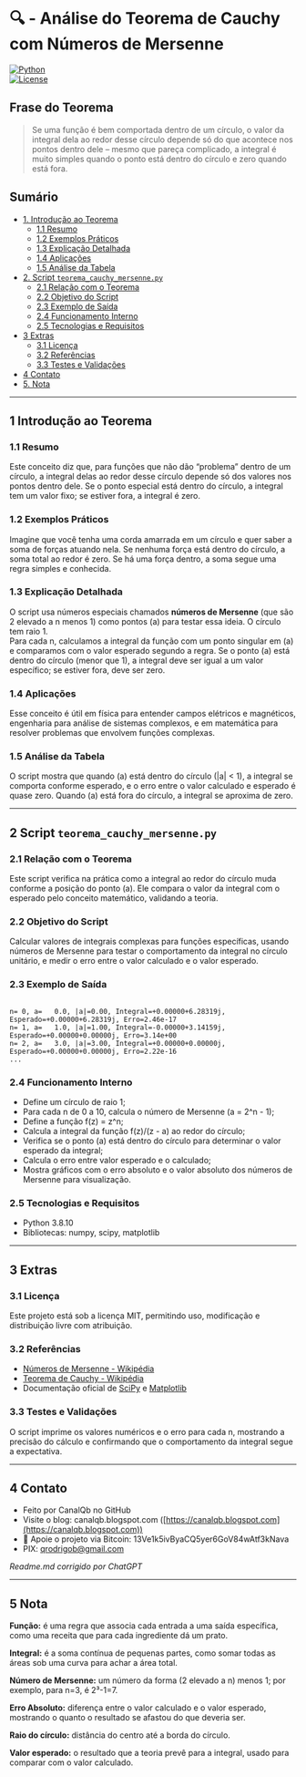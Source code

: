 # 🔍 - Análise do Teorema de Cauchy com Números de Mersenne  
[![Python](https://img.shields.io/badge/Python-3.7%2B-blue.svg)](https://www.python.org/)  
[![License](https://img.shields.io/badge/license-MIT-green)](LICENSE)  

## Frase do Teorema

> Se uma função é bem comportada dentro de um círculo, o valor da integral dela ao redor desse círculo depende só do que acontece nos pontos dentro dele – mesmo que pareça complicado, a integral é muito simples quando o ponto está dentro do círculo e zero quando está fora.

## Sumário

* [1. Introdução ao Teorema](#1-introdução-ao-teorema)  
  * [1.1 Resumo](#11-resumo)  
  * [1.2 Exemplos Práticos](#12-exemplos-práticos)  
  * [1.3 Explicação Detalhada](#13-explicação-detalhada)  
  * [1.4 Aplicações](#14-aplicações)  
  * [1.5 Análise da Tabela](#15-análise-da-tabela)  
* [2. Script `teorema_cauchy_mersenne.py`](#2-script-teorema_cauchy_mersennepy)  
  * [2.1 Relação com o Teorema](#21-relação-com-o-teorema)  
  * [2.2 Objetivo do Script](#22-objetivo-do-script)  
  * [2.3 Exemplo de Saída](#23-exemplo-de-saída)  
  * [2.4 Funcionamento Interno](#24-funcionamento-interno)  
  * [2.5 Tecnologias e Requisitos](#25-tecnologias-e-requisitos)  
* [3 Extras](#3-extras)  
  * [3.1 Licença](#31-licença)  
  * [3.2 Referências](#32-referencias)  
  * [3.3 Testes e Validações](#33-testes-e-validações)  
* [4 Contato](#4-contato)  
* [5. Nota](#5-nota)  

---

## 1 Introdução ao Teorema

### 1.1 Resumo

Este conceito diz que, para funções que não dão “problema” dentro de um círculo, a integral delas ao redor desse círculo depende só dos valores nos pontos dentro dele. Se o ponto especial está dentro do círculo, a integral tem um valor fixo; se estiver fora, a integral é zero.

### 1.2 Exemplos Práticos

Imagine que você tenha uma corda amarrada em um círculo e quer saber a soma de forças atuando nela. Se nenhuma força está dentro do círculo, a soma total ao redor é zero. Se há uma força dentro, a soma segue uma regra simples e conhecida.

### 1.3 Explicação Detalhada

O script usa números especiais chamados **números de Mersenne** (que são 2 elevado a n menos 1) como pontos \(a\) para testar essa ideia. O círculo tem raio 1.  
Para cada n, calculamos a integral da função com um ponto singular em \(a\) e comparamos com o valor esperado segundo a regra. Se o ponto \(a\) está dentro do círculo (menor que 1), a integral deve ser igual a um valor específico; se estiver fora, deve ser zero.  

### 1.4 Aplicações

Esse conceito é útil em física para entender campos elétricos e magnéticos, engenharia para análise de sistemas complexos, e em matemática para resolver problemas que envolvem funções complexas.

### 1.5 Análise da Tabela

O script mostra que quando \(a\) está dentro do círculo (|a| < 1), a integral se comporta conforme esperado, e o erro entre o valor calculado e esperado é quase zero. Quando \(a\) está fora do círculo, a integral se aproxima de zero.

---

## 2 Script `teorema_cauchy_mersenne.py`

### 2.1 Relação com o Teorema

Este script verifica na prática como a integral ao redor do círculo muda conforme a posição do ponto \(a\). Ele compara o valor da integral com o esperado pelo conceito matemático, validando a teoria.

### 2.2 Objetivo do Script

Calcular valores de integrais complexas para funções específicas, usando números de Mersenne para testar o comportamento da integral no círculo unitário, e medir o erro entre o valor calculado e o valor esperado.

### 2.3 Exemplo de Saída

```

n= 0, a=   0.0, |a|=0.00, Integral=+0.00000+6.28319j, Esperado=+0.00000+6.28319j, Erro=2.46e-17
n= 1, a=   1.0, |a|=1.00, Integral=-0.00000+3.14159j, Esperado=+0.00000+0.00000j, Erro=3.14e+00
n= 2, a=   3.0, |a|=3.00, Integral=+0.00000+0.00000j, Esperado=+0.00000+0.00000j, Erro=2.22e-16
...

```

### 2.4 Funcionamento Interno

- Define um círculo de raio 1;
- Para cada n de 0 a 10, calcula o número de Mersenne \(a = 2^n - 1\);
- Define a função f(z) = z^n;
- Calcula a integral da função f(z)/(z - a) ao redor do círculo;
- Verifica se o ponto \(a\) está dentro do círculo para determinar o valor esperado da integral;
- Calcula o erro entre valor esperado e o calculado;
- Mostra gráficos com o erro absoluto e o valor absoluto dos números de Mersenne para visualização.

### 2.5 Tecnologias e Requisitos

- Python 3.8.10  
- Bibliotecas: numpy, scipy, matplotlib  

---

## 3 Extras

### 3.1 Licença

Este projeto está sob a licença MIT, permitindo uso, modificação e distribuição livre com atribuição.

### 3.2 Referências

- [Números de Mersenne - Wikipédia](https://pt.wikipedia.org/wiki/Número_de_Mersenne)  
- [Teorema de Cauchy - Wikipédia](https://pt.wikipedia.org/wiki/Teorema_de_Cauchy)  
- Documentação oficial de [SciPy](https://docs.scipy.org/doc/scipy/) e [Matplotlib](https://matplotlib.org/)  

### 3.3 Testes e Validações

O script imprime os valores numéricos e o erro para cada n, mostrando a precisão do cálculo e confirmando que o comportamento da integral segue a expectativa.

---

## 4 Contato

* Feito por CanalQb no GitHub  
* Visite o blog: canalqb.blogspot.com ([https://canalqb.blogspot.com](https://canalqb.blogspot.com))  
* 💸 Apoie o projeto via Bitcoin: 13Ve1k5ivByaCQ5yer6GoV84wAtf3kNava  
* PIX: [qrodrigob@gmail.com](mailto:qrodrigob@gmail.com)  

*Readme.md corrigido por ChatGPT*

---

## 5 Nota

**Função:** é uma regra que associa cada entrada a uma saída específica, como uma receita que para cada ingrediente dá um prato.  

**Integral:** é a soma contínua de pequenas partes, como somar todas as áreas sob uma curva para achar a área total.  

**Número de Mersenne:** um número da forma (2 elevado a n) menos 1; por exemplo, para n=3, é 2³-1=7.  

**Erro Absoluto:** diferença entre o valor calculado e o valor esperado, mostrando o quanto o resultado se afastou do que deveria ser.  

**Raio do círculo:** distância do centro até a borda do círculo.  

**Valor esperado:** o resultado que a teoria prevê para a integral, usado para comparar com o valor calculado. 
